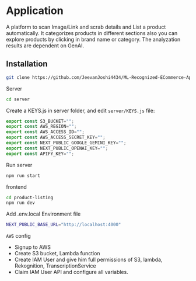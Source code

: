 # Application
A platform to scan Image/Link and scrab details and List a product automatically. It categorizes products in different sections also you can explore products by clicking in brand name or category.
The analyzation results are dependent on GenAI.
## Installation
```bash
git clone https://github.com/JeevanJoshi4434/ML-Recognized-ECommerce-App.git
```
Server
```bash
cd server

```

Create a KEYS.js in server folder, and edit `server/KEYS.js` file:

```javascript 
export const S3_BUCKET="";
export const AWS_REGION="";
export const AWS_ACCESS_ID="";
export const AWS_ACCESS_SECRET_KEY="";
export const NEXT_PUBLIC_GOOGLE_GEMINI_KEY="";
export const NEXT_PUBLIC_OPENAI_KEY="";
export const APIFY_KEY="";
```
Run server

```bash
npm run start
```

frontend

```bash
cd product-listing
npm run dev
```

Add .env.local Environment file

```bash
NEXT_PUBLIC_BASE_URL="http://localhost:4000"
```
`AWS` config
- Signup to AWS 
- Create S3 bucket, Lambda function
- Create IAM User and give him full permissions of S3, lambda, Rekognition, TranscriptionService
- Claim IAM User API and configure all variables.



